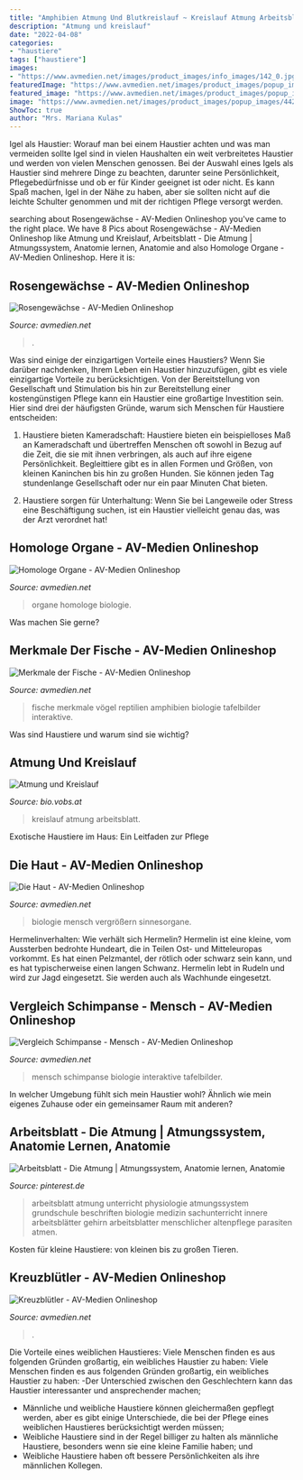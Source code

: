 ```yaml
---
title: "Amphibien Atmung Und Blutkreislauf ~ Kreislauf Atmung Arbeitsblatt"
description: "Atmung und kreislauf"
date: "2022-04-08"
categories:
- "haustiere"
tags: ["haustiere"]
images:
- "https://www.avmedien.net/images/product_images/info_images/142_0.jpg"
featuredImage: "https://www.avmedien.net/images/product_images/popup_images/442_1.jpg"
featured_image: "https://www.avmedien.net/images/product_images/popup_images/284_0.jpg"
image: "https://www.avmedien.net/images/product_images/popup_images/442_1.jpg"
ShowToc: true
author: "Mrs. Mariana Kulas"
---
```



Igel als Haustier: Worauf man bei einem Haustier achten und was man vermeiden sollte
Igel sind in vielen Haushalten ein weit verbreitetes Haustier und werden von vielen Menschen genossen. Bei der Auswahl eines Igels als Haustier sind mehrere Dinge zu beachten, darunter seine Persönlichkeit, Pflegebedürfnisse und ob er für Kinder geeignet ist oder nicht. Es kann Spaß machen, Igel in der Nähe zu haben, aber sie sollten nicht auf die leichte Schulter genommen und mit der richtigen Pflege versorgt werden.

	

		
searching about Rosengewächse - AV-Medien Onlineshop you've came to the right place. We have 8 Pics about Rosengewächse - AV-Medien Onlineshop like Atmung und Kreislauf, Arbeitsblatt - Die Atmung | Atmungssystem, Anatomie lernen, Anatomie and also Homologe Organe - AV-Medien Onlineshop. Here it is:
		
    
## Rosengewächse - AV-Medien Onlineshop

<img loading=lazy src="https://www.avmedien.net/images/product_images/info_images/342_0.jpg" onerror="this.onerror=null;this.src='https://tse1.mm.bing.net/th?id=OIP.uq027Pu5o9gGyCqhl3Zf2gAAAA&amp;pid=15.1';" alt="Rosengewächse - AV-Medien Onlineshop">

_Source: avmedien.net_

>. 

	

Was sind einige der einzigartigen Vorteile eines Haustiers?
Wenn Sie darüber nachdenken, Ihrem Leben ein Haustier hinzuzufügen, gibt es viele einzigartige Vorteile zu berücksichtigen. Von der Bereitstellung von Gesellschaft und Stimulation bis hin zur Bereitstellung einer kostengünstigen Pflege kann ein Haustier eine großartige Investition sein. Hier sind drei der häufigsten Gründe, warum sich Menschen für Haustiere entscheiden:
1. Haustiere bieten Kameradschaft: Haustiere bieten ein beispielloses Maß an Kameradschaft und übertreffen Menschen oft sowohl in Bezug auf die Zeit, die sie mit ihnen verbringen, als auch auf ihre eigene Persönlichkeit. Begleittiere gibt es in allen Formen und Größen, von kleinen Kaninchen bis hin zu großen Hunden. Sie können jeden Tag stundenlange Gesellschaft oder nur ein paar Minuten Chat bieten.

2. Haustiere sorgen für Unterhaltung: Wenn Sie bei Langeweile oder Stress eine Beschäftigung suchen, ist ein Haustier vielleicht genau das, was der Arzt verordnet hat!

    
## Homologe Organe - AV-Medien Onlineshop

<img loading=lazy src="https://www.avmedien.net/images/product_images/info_images/142_0.jpg" onerror="this.onerror=null;this.src='https://tse4.mm.bing.net/th?id=OIP.MUpIL-e0bvbSuUihFB0AngAAAA&amp;pid=15.1';" alt="Homologe Organe - AV-Medien Onlineshop">

_Source: avmedien.net_

>organe homologe biologie. 

	

Was machen Sie gerne?

    
## Merkmale Der Fische - AV-Medien Onlineshop

<img loading=lazy src="https://www.avmedien.net/images/product_images/info_images/512_0.jpg" onerror="this.onerror=null;this.src='https://tse1.mm.bing.net/th?id=OIP.NgV7bbPXytWTrhZheaK0EAAAAA&amp;pid=15.1';" alt="Merkmale der Fische - AV-Medien Onlineshop">

_Source: avmedien.net_

>fische merkmale vögel reptilien amphibien biologie tafelbilder interaktive. 

	

Was sind Haustiere und warum sind sie wichtig?

    
## Atmung Und Kreislauf

<img loading=lazy src="http://www.bio.vobs.at/physiologie/pics/a-kreislauf01ab.jpg" onerror="this.onerror=null;this.src='https://tse4.mm.bing.net/th?id=OIP.OtxGLwpiBC-szTC1Jv8--QHaM2&amp;pid=15.1';" alt="Atmung und Kreislauf">

_Source: bio.vobs.at_

>kreislauf atmung arbeitsblatt. 

	

Exotische Haustiere im Haus: Ein Leitfaden zur Pflege

    
## Die Haut - AV-Medien Onlineshop

<img loading=lazy src="https://www.avmedien.net/images/product_images/popup_images/284_0.jpg" onerror="this.onerror=null;this.src='https://tse3.mm.bing.net/th?id=OIP.WWeW7eATHr6UzC4iQOiCyAHaFP&amp;pid=15.1';" alt="Die Haut - AV-Medien Onlineshop">

_Source: avmedien.net_

>biologie mensch vergrößern sinnesorgane. 

	

Hermelinverhalten: Wie verhält sich Hermelin?
Hermelin ist eine kleine, vom Aussterben bedrohte Hundeart, die in Teilen Ost- und Mitteleuropas vorkommt. Es hat einen Pelzmantel, der rötlich oder schwarz sein kann, und es hat typischerweise einen langen Schwanz. Hermelin lebt in Rudeln und wird zur Jagd eingesetzt. Sie werden auch als Wachhunde eingesetzt.

    
## Vergleich Schimpanse - Mensch - AV-Medien Onlineshop

<img loading=lazy src="https://www.avmedien.net/images/product_images/popup_images/442_1.jpg" onerror="this.onerror=null;this.src='https://tse2.mm.bing.net/th?id=OIP.8giShJ5rbWtgiuYo48AOEgHaFP&amp;pid=15.1';" alt="Vergleich Schimpanse - Mensch - AV-Medien Onlineshop">

_Source: avmedien.net_

>mensch schimpanse biologie interaktive tafelbilder. 

	

In welcher Umgebung fühlt sich mein Haustier wohl? Ähnlich wie mein eigenes Zuhause oder ein gemeinsamer Raum mit anderen?

    
## Arbeitsblatt - Die Atmung | Atmungssystem, Anatomie Lernen, Anatomie

<img loading=lazy src="https://i.pinimg.com/736x/db/c2/e4/dbc2e46c699574b02d25ce99bcb2d2d2.jpg" onerror="this.onerror=null;this.src='https://tse1.mm.bing.net/th?id=OIP.SJTw2ruddCRTCsIya-1_dgHaKe&amp;pid=15.1';" alt="Arbeitsblatt - Die Atmung | Atmungssystem, Anatomie lernen, Anatomie">

_Source: pinterest.de_

>arbeitsblatt atmung unterricht physiologie atmungssystem grundschule beschriften biologie medizin sachunterricht innere arbeitsblätter gehirn arbeitsblatter menschlicher altenpflege parasiten atmen. 

	

Kosten für kleine Haustiere: von kleinen bis zu großen Tieren.

    
## Kreuzblütler - AV-Medien Onlineshop

<img loading=lazy src="https://www.avmedien.net/images/product_images/popup_images/339_2.jpg" onerror="this.onerror=null;this.src='https://tse1.mm.bing.net/th?id=OIP.9s4mMYW3b3O8V9X6585SwAHaFP&amp;pid=15.1';" alt="Kreuzblütler - AV-Medien Onlineshop">

_Source: avmedien.net_

>. 

	

Die Vorteile eines weiblichen Haustieres: Viele Menschen finden es aus folgenden Gründen großartig, ein weibliches Haustier zu haben:
Viele Menschen finden es aus folgenden Gründen großartig, ein weibliches Haustier zu haben:
-Der Unterschied zwischen den Geschlechtern kann das Haustier interessanter und ansprechender machen;
- Männliche und weibliche Haustiere können gleichermaßen gepflegt werden, aber es gibt einige Unterschiede, die bei der Pflege eines weiblichen Haustieres berücksichtigt werden müssen;
- Weibliche Haustiere sind in der Regel billiger zu halten als männliche Haustiere, besonders wenn sie eine kleine Familie haben; und
- Weibliche Haustiere haben oft bessere Persönlichkeiten als ihre männlichen Kollegen.

